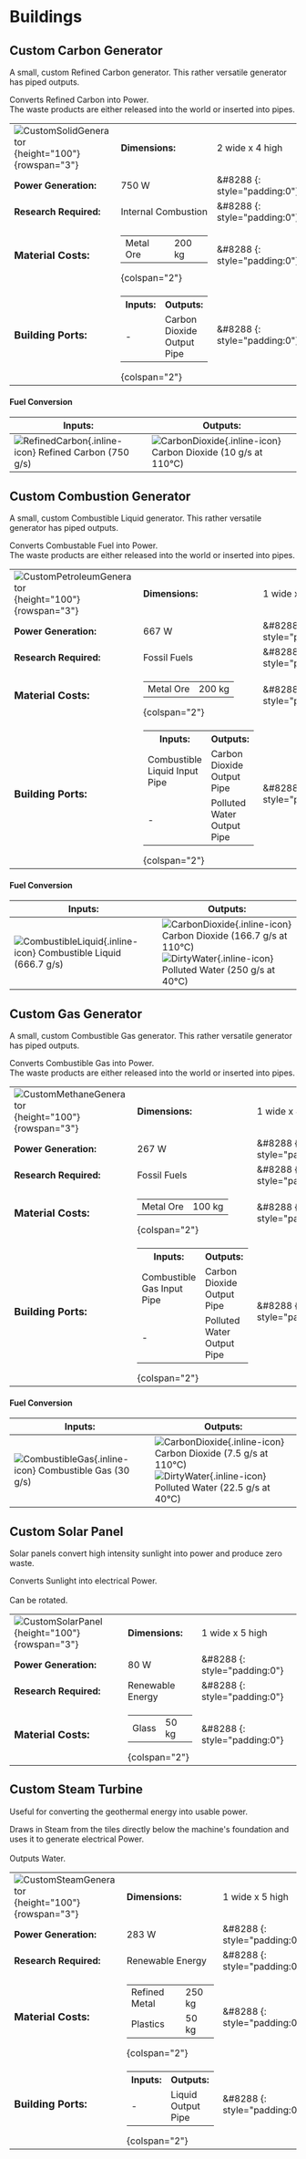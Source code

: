 # Buildings
## Custom Carbon Generator
A small, custom Refined Carbon generator. This rather versatile generator has piped outputs.

Converts Refined Carbon into Power.<br/>The waste products are either released into the world or inserted into pipes.

| | | |
|-|-|-|
| ![CustomSolidGenerator](/assets/images/buildings/CustomSolidGenerator.png){height="100"} {rowspan="3"}|**Dimensions:** | 2 wide x 4 high|
|**Power Generation:**| 750 W |&#8288 {: style="padding:0"}|
|**Research Required:**| Internal Combustion|&#8288 {: style="padding:0"}| 
|**<font size="+1">Material Costs:</font>**|<table><tr><td>Metal Ore</td><td>200 kg</td></tr></table> {colspan="2"} |&#8288 {: style="padding:0"}|
| **<font size="+1">Building Ports:</font>** |<table><tr><th>Inputs:</th><th>Outputs:</th></tr><tr><td>-</td><td>Carbon Dioxide Output Pipe</td></tr></table> {colspan="2"}|&#8288 {: style="padding:0"}|

#### Fuel Conversion
|Inputs:|Outputs:|
|-|-|
| ![RefinedCarbon](/assets/images/elements/RefinedCarbon.png){.inline-icon} Refined Carbon (750 g/s)<br>|  ![CarbonDioxide](/assets/images/elements/CarbonDioxide.png){.inline-icon} Carbon Dioxide (10 g/s at 110°C)<br>|



## Custom Combustion Generator
A small, custom Combustible Liquid generator. This rather versatile generator has piped outputs.

Converts Combustable Fuel into Power.<br/>The waste products are either released into the world or inserted into pipes.

| | | |
|-|-|-|
| ![CustomPetroleumGenerator](/assets/images/buildings/CustomPetroleumGenerator.png){height="100"} {rowspan="3"}|**Dimensions:** | 1 wide x 4 high|
|**Power Generation:**| 667 W |&#8288 {: style="padding:0"}|
|**Research Required:**| Fossil Fuels|&#8288 {: style="padding:0"}| 
|**<font size="+1">Material Costs:</font>**|<table><tr><td>Metal Ore</td><td>200 kg</td></tr></table> {colspan="2"} |&#8288 {: style="padding:0"}|
| **<font size="+1">Building Ports:</font>** |<table><tr><th>Inputs:</th><th>Outputs:</th></tr><tr><td>Combustible Liquid Input Pipe</td><td>Carbon Dioxide Output Pipe</td></tr><tr><td>-</td><td>Polluted Water Output Pipe</td></tr></table> {colspan="2"}|&#8288 {: style="padding:0"}|

#### Fuel Conversion
|Inputs:|Outputs:|
|-|-|
| ![CombustibleLiquid](/assets/images/entities/CombustibleLiquid.png){.inline-icon} Combustible Liquid (666.7 g/s)<br>|  ![CarbonDioxide](/assets/images/elements/CarbonDioxide.png){.inline-icon} Carbon Dioxide (166.7 g/s at 110°C)<br> ![DirtyWater](/assets/images/elements/DirtyWater.png){.inline-icon} Polluted Water (250 g/s at 40°C)<br>|



## Custom Gas Generator
A small, custom Combustible Gas generator. This rather versatile generator has piped outputs.

Converts Combustible Gas into Power.<br/>The waste products are either released into the world or inserted into pipes.

| | | |
|-|-|-|
| ![CustomMethaneGenerator](/assets/images/buildings/CustomMethaneGenerator.png){height="100"} {rowspan="3"}|**Dimensions:** | 1 wide x 4 high|
|**Power Generation:**| 267 W |&#8288 {: style="padding:0"}|
|**Research Required:**| Fossil Fuels|&#8288 {: style="padding:0"}| 
|**<font size="+1">Material Costs:</font>**|<table><tr><td>Metal Ore</td><td>100 kg</td></tr></table> {colspan="2"} |&#8288 {: style="padding:0"}|
| **<font size="+1">Building Ports:</font>** |<table><tr><th>Inputs:</th><th>Outputs:</th></tr><tr><td>Combustible Gas Input Pipe</td><td>Carbon Dioxide Output Pipe</td></tr><tr><td>-</td><td>Polluted Water Output Pipe</td></tr></table> {colspan="2"}|&#8288 {: style="padding:0"}|

#### Fuel Conversion
|Inputs:|Outputs:|
|-|-|
| ![CombustibleGas](/assets/images/entities/CombustibleGas.png){.inline-icon} Combustible Gas (30 g/s)<br>|  ![CarbonDioxide](/assets/images/elements/CarbonDioxide.png){.inline-icon} Carbon Dioxide (7.5 g/s at 110°C)<br> ![DirtyWater](/assets/images/elements/DirtyWater.png){.inline-icon} Polluted Water (22.5 g/s at 40°C)<br>|



## Custom Solar Panel
Solar panels convert high intensity sunlight into power and produce zero waste.

Converts Sunlight into electrical Power.<br/><br/>Can be rotated.

| | | |
|-|-|-|
| ![CustomSolarPanel](/assets/images/buildings/CustomSolarPanel.png){height="100"} {rowspan="3"}|**Dimensions:** | 1 wide x 5 high|
|**Power Generation:**| 80 W |&#8288 {: style="padding:0"}|
|**Research Required:**| Renewable Energy|&#8288 {: style="padding:0"}| 
|**<font size="+1">Material Costs:</font>**|<table><tr><td>Glass</td><td>50 kg</td></tr></table> {colspan="2"} |&#8288 {: style="padding:0"}|


## Custom Steam Turbine
Useful for converting the geothermal energy into usable power.

Draws in Steam from the tiles directly below the machine's foundation and uses it to generate electrical Power.<br/><br/>Outputs Water.

| | | |
|-|-|-|
| ![CustomSteamGenerator](/assets/images/buildings/CustomSteamGenerator.png){height="100"} {rowspan="3"}|**Dimensions:** | 1 wide x 5 high|
|**Power Generation:**| 283 W |&#8288 {: style="padding:0"}|
|**Research Required:**| Renewable Energy|&#8288 {: style="padding:0"}| 
|**<font size="+1">Material Costs:</font>**|<table><tr><td>Refined Metal</td><td>250 kg</td></tr><tr><td>Plastics</td><td>50 kg</td></tr></table> {colspan="2"} |&#8288 {: style="padding:0"}|
| **<font size="+1">Building Ports:</font>** |<table><tr><th>Inputs:</th><th>Outputs:</th></tr><tr><td>-</td><td>Liquid Output Pipe</td></tr></table> {colspan="2"}|&#8288 {: style="padding:0"}|


